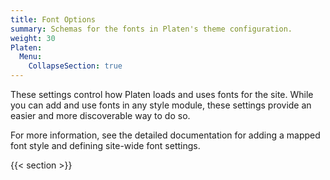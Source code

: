 ```yaml
---
title: Font Options
summary: Schemas for the fonts in Platen's theme configuration.
weight: 30
Platen:
  Menu:
    CollapseSection: true
---
```


These settings control how Platen loads and uses fonts for the site. While you can add and use fonts
in any style module, these settings provide an easier and more discoverable way to do so.

For more information, see the detailed documentation for adding a mapped font style and defining
site-wide font settings.

{{< section >}}
